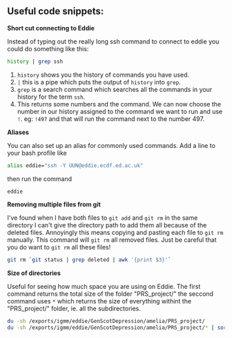 ## Useful code snippets:

**Short cut connecting to Eddie**

Instead of typing out the really long ssh command to connect to eddie you could do something like this:
```sh
history | grep ssh
```
1. `history` shows you the history of commands you have used.
2. `|` this is a pipe which puts the output of `history` into `grep`.
3. `grep` is a search command which searches all the commands in your history for the term `ssh`.
4. This returns some numbers and the command. We can now choose the number in our history assigned to the command we want to run and use `!`. eg: `!497` and that will run the command next to the number 497.

**Aliases**

You can also set up an alias for commonly used commands. Add a line to your bash profile like
```sh
alias eddie="ssh -Y UUN@eddie.ecdf.ed.ac.uk"
```

then run the command
```sh
eddie
```

**Removing multiple files from git**

I've found when I have both files to `git add` and `git rm` in the same directory I can't give the directory path to add them all because of the deleted files. Annoyingly this means copying and pasting each file to `git rm` manually. This command will `git rm` all removed files. Just be careful that you do want to `git rm` all these files!
```sh
git rm `git status | grep deleted | awk '{print $3}'`
```

**Size of directories**

Useful for seeing how much space you are using on Eddie. The first command returns the total size of the folder "PRS_project/" the seccond command uses `*` which returns the size of everything withint the "PRS_project/" folder, ie. all the subdirectories.
```sh
du -sh /exports/igmm/eddie/GenScotDepression/amelia/PRS_project/
du -sh /exports/igmm/eddie/GenScotDepression/amelia/PRS_project/* | sort -h
```



